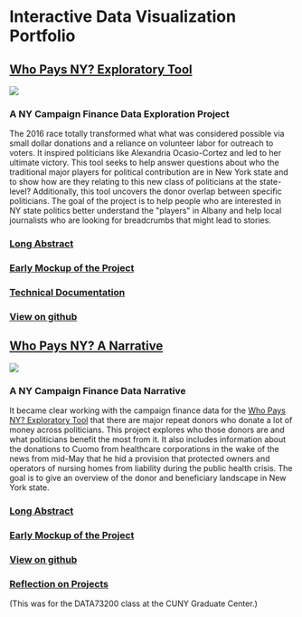 # Interactive Data Visualization Portfolio

## [Who Pays NY? Exploratory Tool](https://rawild.github.io/InteractiveDataVis-Portfolio/project_1/src/)
<a href="https://rawild.github.io/InteractiveDataVis-Portfolio/project_1/src/" target="_blank" ><img style="max-height: 400px;" src="https://raw.githubusercontent.com/rawild/InteractiveDataVis-Portfolio/master/project_1/Sketches_Mockups/Final_ScreenShot.png" ></a>
### A NY Campaign Finance Data Exploration Project
The 2016 race totally transformed what what was considered possible via small dollar donations and a reliance on volunteer labor for outreach to voters. It inspired politicians like Alexandria Ocasio-Cortez and led to her ultimate victory. This tool seeks to help answer questions about who the traditional major players for political contribution are in New York state and to show how are they relating to this new class of politicians at the state-level? Additionally, this tool uncovers the donor overlap between specific politicians. The goal of the project is to help people who are interested in NY state politics better understand the "players" in Albany and help local journalists who are looking for breadcrumbs that might lead to stories. 
### [Long Abstract](./project_1/abstract.md)
### [Early Mockup of the Project](./project_1/Sketches_Mockups/landing_page.png)
### [Technical Documentation](./project_1/technical_documentation.md)
### [View on github](https://github.com/rawild/InteractiveDataVis-Portfolio/tree/master/project_1)

## [Who Pays NY? A Narrative](https://rawild.github.io/InteractiveDataVis-Portfolio/project_2/public)
<a href="https://rawild.github.io/InteractiveDataVis-Portfolio/project_2/public/" target="_blank" ><img style="max-height: 400px;" src="https://raw.githubusercontent.com/rawild/InteractiveDataVis-Portfolio/master/project_2/Sketches_Mockups/Final_screenshot.png"></a>
### A NY Campaign Finance Data Narrative
It became clear working with the campaign finance data for the <a target="_blank" href="https://bit.ly/WhoPaysNY">Who Pays NY? Exploratory Tool</a> that there are major repeat donors who donate a lot of money across politicians. This project explores who those donors are and what politicians benefit the most from it. It also includes information about the donations to Cuomo from healthcare corporations in the wake of the news from mid-May that he hid a provision that protected owners and operators of nursing homes from liability during the public health crisis. The goal is to give an overview of the donor and beneficiary landscape in New York state.


### [Long Abstract](./project_2/abstract.md)
### [Early Mockup of the Project](./project_2/Sketches_Mockups/scrolly_sketch_2.jpg)
### [View on github](https://github.com/rawild/InteractiveDataVis-Portfolio/tree/master/project_2)


### [Reflection on Projects](./paper/Reflection.pdf)
(This was for the DATA73200 class at the CUNY Graduate Center.) 
 
